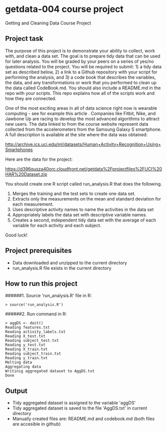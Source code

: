 getdata-004 course project
==========================
Getting and Cleaning Data Course Project

Project task
------------
The purpose of this project is to demonstrate your ability to collect, work with, and clean a data set. The goal is to prepare tidy data that can be used for later analysis. You will be graded by your peers on a series of yes/no questions related to the project. You will be required to submit: 1) a tidy data set as described below, 2) a link to a Github repository with your script for performing the analysis, and 3) a code book that describes the variables, the data, and any transformations or work that you performed to clean up the data called CodeBook.md. You should also include a README.md in the repo with your scripts. This repo explains how all of the scripts work and how they are connected. 

One of the most exciting areas in all of data science right now is wearable computing - see for example this article . Companies like Fitbit, Nike, and Jawbone Up are racing to develop the most advanced algorithms to attract new users. The data linked to from the course website represent data collected from the accelerometers from the Samsung Galaxy S smartphone. A full description is available at the site where the data was obtained:

http://archive.ics.uci.edu/ml/datasets/Human+Activity+Recognition+Using+Smartphones

Here are the data for the project:

https://d396qusza40orc.cloudfront.net/getdata%2Fprojectfiles%2FUCI%20HAR%20Dataset.zip

You should create one R script called run_analysis.R that does the following. 

1. Merges the training and the test sets to create one data set.
2. Extracts only the measurements on the mean and standard deviation for each measurement. 
3. Uses descriptive activity names to name the activities in the data set
4. Appropriately labels the data set with descriptive variable names. 
5. Creates a second, independent tidy data set with the average of each variable for each activity and each subject. 

Good luck!

Project prerequisites
---------------------
* Data downloaded and unzipped to the current directory
* run_analysis.R file exists in the current directory

 
How to run this project
-----------------------
######1. Source 'run_analysis.R' file in R:
```
> source('run_analysis.R')
```
######2. Run command in R:
```
> aggDS <- doit()
Reading features.txt
Reading activity_labels.txt
Reading X_test.txt
Reading subject_test.txt
Reading y_test.txt
Reading X_train.txt
Reading subject_train.txt
Reading y_train.txt
Melting data
Aggregating data
Writinig aggregated dataset to AggDS.txt
Done
```

Output
------
* Tidy aggregated dataset is assigned to the variable 'aggDS'
* Tidy aggregated dataset is saved to the file 'AggDS.txt' in current directory
* Manually created files are: README.md and codebook.md (both files are accesible in github)
